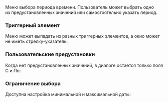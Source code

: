 Меню выбора периода времени. Пользователь может выбрать одно из предустановленных значений или самостоятельно указать период.

<!-- example(time-range-overview) -->

### Триггерный элемент

Меню может выпадать из разных триггерных элементов, а окно может не иметь стрелку-указатель.

<!-- example(time-range-custom-trigger) -->

### Пользовательские предустановки

Когда нет предустановленных значений, в диалоге остается только поля С и По:

<!-- example(time-range-empty-type-list) -->

### Ограничение выбора

Доступна настройка минимальной и максимальной даты:

<!-- example(time-range-min-max) -->

